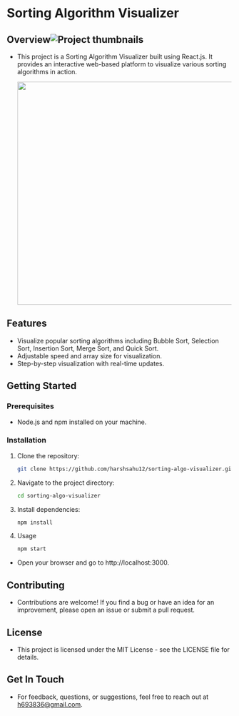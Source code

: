 ﻿# Sorting Algorithm Visualizer

## Overview![Project thumbnails]()

 - This project is a Sorting Algorithm Visualizer built using React.js. It provides an interactive web-based platform to visualize various sorting algorithms in action.

    <img src="https://github.com/harshsahu12/sorting-algo-visualizer/assets/129574323/ffbc1b03-00b7-414d-be64-75ff92f36ad5" width="500" />

## Features

- Visualize popular sorting algorithms including Bubble Sort, Selection Sort, Insertion Sort, Merge Sort, and Quick Sort.
- Adjustable speed and array size for visualization.
- Step-by-step visualization with real-time updates.

## Getting Started

### Prerequisites

- Node.js and npm installed on your machine.

### Installation

1. Clone the repository:

   ```bash
   git clone https://github.com/harshsahu12/sorting-algo-visualizer.git
   
2. Navigate to the project directory:
   ```bash
   cd sorting-algo-visualizer
   
4. Install dependencies:
   ```bash
   npm install

4. Usage
   ```bash
   npm start
  - Open your browser and go to http://localhost:3000.

## Contributing

   - Contributions are welcome! If you find a bug or have an idea for an improvement, please open an issue or submit a pull request.

## License

   - This project is licensed under the MIT License - see the LICENSE file for details.

## Get In Touch

   - For feedback, questions, or suggestions, feel free to reach out at h693836@gmail.com.
